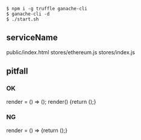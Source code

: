 ```
$ npm i -g truffle ganache-cli
$ ganache-cli -d
$ ./start.sh
```

## serviceName

public/index.html
stores/ethereum.js
stores/index.js


## pitfall

### OK
render = () => ();
render() {return ();}

### NG
render = () => {return ();}
